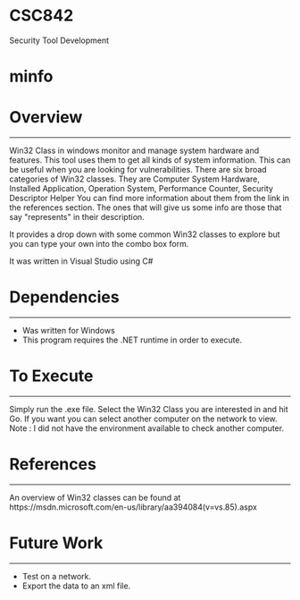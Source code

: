 # CSC842
Security Tool Development

<h1>minfo</h1>

<h1>Overview</h1>
<hr />
<p>Win32 Class in windows monitor and manage system hardware and features. This tool uses them to get all kinds of system information.  This can be useful when you are looking for vulnerabilities. There are six broad categories of Win32 classes. They are Computer System Hardware, Installed Application, Operation System, Performance Counter, Security Descriptor Helper   You can find more information about them from the link in the references section. The ones that will give us some info are those that say "represents" in their description.</p>
<p>It provides a drop down with some common Win32 classes to explore but you can type your own into the combo box form.</p>
<p>It was written in Visual Studio using C#</p>

<h1>Dependencies</h1>
<hr />
<ul>
<li>Was written for Windows</li>
<li>This program requires the .NET runtime in order to execute.</li>
</ul>

<h1>To Execute</h1>
<hr />
<p>Simply run the .exe file. Select the Win32 Class you are interested in and hit Go.  If you want you can select another computer on the network to view. Note : I did not have the environment available to check another computer.</p>

<h1>References</h1>
<hr />
<p>An overview of Win32 classes can be found at https://msdn.microsoft.com/en-us/library/aa394084(v=vs.85).aspx</p>

<h1>Future Work</h1>
<hr />
<ul>
<li>Test on a network.</li>
<li>Export the data to an xml file.</li>
</ul>
